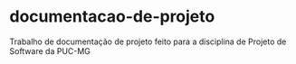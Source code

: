 # documentacao-de-projeto
Trabalho de documentação de projeto feito para a disciplina de Projeto de Software da PUC-MG
